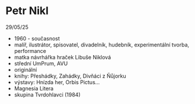 # Petr Nikl
29/05/25

- 1960 - současnost
- malíř, ilustrátor, spisovatel, divadelník, hudebník, experimentální tvorba, performance
- matka návrhářka hraček Libuše Niklová
- střední UmPrum, AVU
- originální
- knihy: Přeshádky, Zahádky, Divňáci z Ňůjorku
- výstavy: Hnízda her, Orbis Pictus...
- Magnesia Litera
- skupina Tvrdohlavci (1984)

